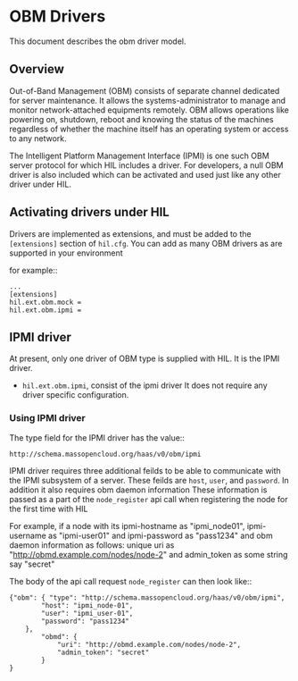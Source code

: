 # OBM Drivers

This document describes the obm driver model.

## Overview

Out-of-Band Management (OBM) consists of separate channel dedicated for server maintenance.
It allows the systems-administrator to manage and monitor network-attached equipments remotely.
OBM allows operations like powering on, shutdown, reboot and knowing the status of the machines
regardless of whether the machine itself has an operating system or access to any network.

The Intelligent Platform Management Interface (IPMI) is one such OBM server protocol for which
HIL includes a driver. For developers, a null OBM driver is also included which can be activated
and used just like any other driver under HIL.


## Activating drivers under HIL

Drivers are implemented as extensions, and must be added to the
`[extensions]` section of `hil.cfg`. You can add as many OBM
drivers as are supported in your environment

for example::

    ...
    [extensions]
    hil.ext.obm.mock =
    hil.ext.obm.ipmi =


## IPMI driver

At present, only one driver of OBM type is supplied with HIL.
It is the IPMI driver.

* `hil.ext.obm.ipmi`, consist of the ipmi driver
    It does not require any driver specific configuration.

### Using IPMI driver

The type field for the IPMI driver has the value::

    http://schema.massopencloud.org/haas/v0/obm/ipmi


IPMI driver requires three additional feilds
to be able to communicate with the IPMI subsystem of a server.
These feilds are `host`, `user`, and `password`.
In addition it also requires obm daemon information 
These information is passed as a part of the `node_register` api call
when registering the node for the first time with HIL

For example, if a node with its ipmi-hostname as "ipmi_node01", ipmi-username as "ipmi-user01"
and ipmi-password as "pass1234" and obm daemon information as follows: 
unique uri as "http://obmd.example.com/nodes/node-2" and admin_token as some string say "secret" 

The body of the api call request `node_register` can then look like::

    {"obm": { "type": "http://schema.massopencloud.org/haas/v0/obm/ipmi",
    		"host": "ipmi_node-01",
    		"user": "ipmi_user-01",
    		"password": "pass1234"
   	    },
            "obmd": {
                "uri": "http://obmd.example.com/nodes/node-2",
                "admin_token": "secret"
            }
    }

